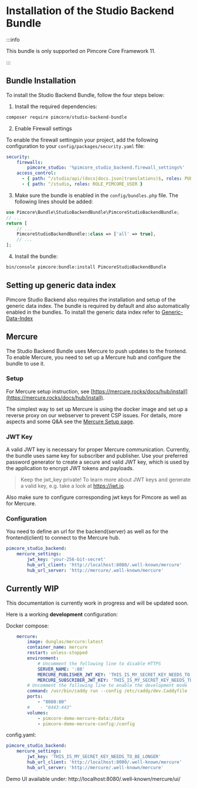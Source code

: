 # Installation of the Studio Backend Bundle

:::info

 This bundle is only supported on Pimcore Core Framework 11.

:::

## Bundle Installation

To install the Studio Backend Bundle, follow the four steps below:


1) Install the required dependencies:

```bash
composer require pimcore/studio-backend-bundle
```

2) Enable Firewall settings

To enable the firewall settingsin your project, add the following configuration to your `config/packages/security.yaml` file:

```yaml
security:
    firewalls: 
        pimcore_studio: '%pimcore_studio_backend.firewall_settings%'
    access_control:
      - { path: ^/studio/api/(docs|docs.json|translations)$, roles: PUBLIC_ACCESS }
      - { path: ^/studio, roles: ROLE_PIMCORE_USER }
```

3) Make sure the bundle is enabled in the `config/bundles.php` file. The following lines should be added:

```php
use Pimcore\Bundle\StudioBackendBundle\PimcoreStudioBackendBundle;
// ...
return [
    // ...
    PimcoreStudioBackendBundle::class => ['all' => true],
    // ...
];  
```

4) Install the bundle:

```bash
bin/console pimcore:bundle:install PimcoreStudioBackendBundle
```

## Setting up generic data index
Pimcore Studio Backend also requires the installation and setup of the generic data index. 
The bundle is required by default and also automatically enabled in the bundles.
To install the generic data index refer to [Generic-Data-Index](https://github.com/pimcore/generic-data-index-bundle?tab=readme-ov-file)

## Mercure

The Studio Backend Bundle uses Mercure to push updates to the frontend. To enable Mercure, you need to set up a 
Mercure hub and configure the bundle to use it.

### Setup
For Mercure setup instruction, see [https://mercure.rocks/docs/hub/install](https://mercure.rocks/docs/hub/install).

The simplest way to set up Mercure is using the docker image and set up a reverse proxy on our webserver to prevent CSP issues.
For details, more aspects and some Q&A see the [Mercure Setup page](./02_Mercure_Setup.md).

### JWT Key
A valid JWT key is necessary for proper Mercure communication. Currently, the bundle uses same key for subscriber and publisher.
Use your preferred password generator to create a secure and valid JWT key, which is used by the application to encrypt JWT tokens and payloads.

> Keep the jwt_key private!
> To learn more about JWT keys and generate a valid key, e.g. take a look at https://jwt.io.

Also make sure to configure corresponding jwt keys for Pimcore as well as for Mercure.

### Configuration

You need to define an url for the backend(server) as well as for the frontend(client) to connect to the Mercure hub.

```yaml
pimcore_studio_backend:
    mercure_settings:
        jwt_key: 'your-256-bit-secret'
        hub_url_client: 'http://localhost:8080/.well-known/mercure'
        hub_url_server: 'http://mercure/.well-known/mercure'
```

## Currently WIP

This documentation is currently work in progress and will be updated soon.

Here is a working **development** configuration:

Docker compose:
```yaml
    mercure:
        image: dunglas/mercure:latest
        container_name: mercure
        restart: unless-stopped
        environment:
            # Uncomment the following line to disable HTTPS
            SERVER_NAME: ':80'
            MERCURE_PUBLISHER_JWT_KEY: 'THIS_IS_MY_SECRET_KEY_NEEDS_TO_BE_LONGER'
            MERCURE_SUBSCRIBER_JWT_KEY: 'THIS_IS_MY_SECRET_KEY_NEEDS_TO_BE_LONGER'
        # Uncomment the following line to enable the development mode
        command: /usr/bin/caddy run --config /etc/caddy/dev.Caddyfile
        ports:
            - "8080:80"
        #    - "8443:443"
        volumes:
            - pimcore-demo-mercure-data:/data
            - pimcore-demo-mercure-config:/config
```

config.yaml:
```yaml
pimcore_studio_backend:
    mercure_settings:
        jwt_key: 'THIS_IS_MY_SECRET_KEY_NEEDS_TO_BE_LONGER'
        hub_url_client: 'http://localhost:8080/.well-known/mercure'
        hub_url_server: 'http://mercure/.well-known/mercure'
```
Demo UI available under: http://localhost:8080/.well-known/mercure/ui/
